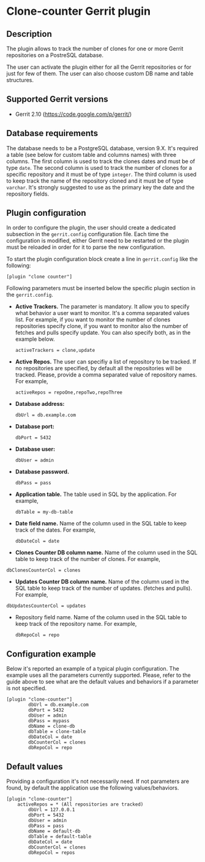 Clone-counter Gerrit plugin
=========================================

Description
-----------
The plugin allows to track the number of clones for one or more Gerrit repositories on a PostreSQL database.

The user can activate the plugin either for all the Gerrit repositories or for just for few of them.
The user can also choose custom DB name and table structures.

Supported Gerrit versions
-------------------------
- Gerrit 2.10 (https://code.google.com/p/gerrit/)

Database requirements
---------------------
The database needs to be a PostgreSQL database, version 9.X.
It's required a table (see below for custom table and columns names) with three columns.
The first column is used to track the clones dates and must be of type `date`.
The second column is used to track the number of clones for a specific repository and it must be of type `integer`.
The third column is used to keep track the name of the repository cloned and it must be of type `varchar`.
It's strongly suggested to use as the primary key the date and the repository fields.

Plugin configuration
--------------------
In order to configure the plugin, the user should create a dedicated subsection in the `gerrit.config` configuration file.
Each time the configuration is modified, either Gerrit need to be restarted or the plugin must be reloaded in order for it
to parse the new configuration.

To start the plugin configuration block create a line in `gerrit.config` like the following:

```
[plugin "clone counter"]
```

Following parameters must be inserted below the specific plugin section in the `gerrit.config`.

- **Active Trackers.**
  The parameter is mandatory. It allow you to specify what behavior a user want to monitor.
  It's a comma separated values list. For example, if you want to monitor the number of
  clones repositories specify clone, if you want to monitor also the number of fetches and pulls
  specify update. You can also specify both, as in the example below.

  ```
  activeTrackers = clone,update
  ```

- **Active Repos.**
  The user can specifiy a list of repository to be tracked. If no repositories are specified, by default all the repositories will be tracked. Please, provide a comma separated value of repository names. For example,

  ```
  activeRepos = repoOne,repoTwo,repoThree
  ```

- **Database address:**

  ```
  dbUrl = db.example.com
  ```

- **Database port:**

  ```
  dbPort = 5432
  ```

- **Database user:**

  ```
  dbUser = admin
  ```

- **Database password.**

  ```
  dbPass = pass
  ```

- **Application table.**
  The table used in SQL by the application. For example,

  ```
  dbTable = my-db-table
  ```

- **Date field name.**
  Name of the column used in the SQL table to keep track of the dates. For example,

  ```
  dbDateCol = date
  ```

- **Clones Counter DB column name.**
  Name of the column used in the SQL table to keep track of the number of clones. For example,

```
dbClonesCounterCol = clones
```

- **Updates Counter DB column name.**
  Name of the column used in the SQL table to keep track of the number of updates.
  (fetches and pulls). For example,

```
dbUpdatesCounterCol = updates
```

- Repository field name. Name of the column used in the SQL table to keep track of the repository name. For example,

  ```
  dbRepoCol = repo
  ```

Configuration example
---------------------
Below it's reported an example of a typical plugin configuration.
The example uses all the parameters currently supported. Please, refer to the guide above to see what are the default values
and behaviors if a parameter is not specified.

```
[plugin "clone-counter"]
        dbUrl = db.example.com
        dbPort = 5432
        dbUser = admin
        dbPass = mypass
        dbName = clone-db
        dbTable = clone-table
        dbDateCol = date
        dbCounterCol = clones
        dbRepoCol = repo
```

Default values
--------------
Providing a configuration it's not necessarily need. If not parameters are found, by default the application use
the following values/behaviors.

```
[plugin "clone-counter"]
	activeRepos = * (All repositories are tracked)
        dbUrl = 127.0.0.1
        dbPort = 5432
        dbUser = admin
        dbPass = pass
        dbName = default-db
        dbTable = default-table
        dbDateCol = date
        dbCounterCol = clones
        dbRepoCol = repos
```
